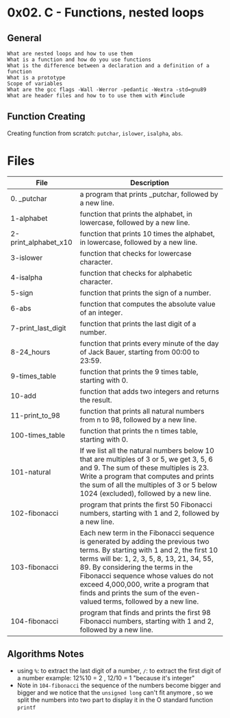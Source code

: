 # 0x02. C - Functions, nested loops
## General
    What are nested loops and how to use them
    What is a function and how do you use functions
    What is the difference between a declaration and a definition of a function
    What is a prototype
    Scope of variables
    What are the gcc flags -Wall -Werror -pedantic -Wextra -std=gnu89
    What are header files and how to to use them with #include
## Function Creating 
Creating function from scratch: `putchar`, `islower`, `isalpha`, `abs`.
# Files 
| File | Description |
| --- | --- |
|  0. _putchar  |  a program that prints _putchar, followed by a new line. |
| 1-alphabet |  function that prints the alphabet, in lowercase, followed by a new line. |
| 2-print_alphabet_x10 | function that prints 10 times the alphabet, in lowercase, followed by a new line. |
| 3-islower | function that checks for lowercase character.  |
| 4-isalpha | function that checks for alphabetic character.  |
| 5-sign |  function that prints the sign of a number.|
| 6-abs | function that computes the absolute value of an integer. |
| 7-print_last_digit | function that prints the last digit of a number. |
| 8-24_hours | function that prints every minute of the day of Jack Bauer, starting from 00:00 to 23:59. |
|9-times_table | function that prints the 9 times table, starting with 0.|
|10-add | function that adds two integers and returns the result.|
|11-print_to_98 | function that prints all natural numbers from n to 98, followed by a new line.|
|100-times_table|function that prints the n times table, starting with 0.|
|101-natural|If we list all the natural numbers below 10 that are multiples of 3 or 5, we get 3, 5, 6 and 9. The sum of these multiples is 23. Write a program that computes and prints the sum of all the multiples of 3 or 5 below 1024 (excluded), followed by a new line.|
|102-fibonacci| program that prints the first 50 Fibonacci numbers, starting with 1 and 2, followed by a new line.|
|103-fibonacci|Each new term in the Fibonacci sequence is generated by adding the previous two terms. By starting with 1 and 2, the first 10 terms will be: 1, 2, 3, 5, 8, 13, 21, 34, 55, 89. By considering the terms in the Fibonacci sequence whose values do not exceed 4,000,000, write a program that finds and prints the sum of the even-valued terms, followed by a new line.|
|104-fibonacci|program that finds and prints the first 98 Fibonacci numbers, starting with 1 and 2, followed by a new line.|

## Algorithms Notes
- using `%`: to extract the last digit of a number, `/`: to extract the first digit of a number
example: 12%10 = 2 , 12/10 = 1 "because it's integer"
- Note in `104-fibonacci` the sequence of the numbers become bigger and bigger and we notice that the `unsigned long` can't fit anymore , so we split the numbers into two part to display it in the O standard function `printf`
